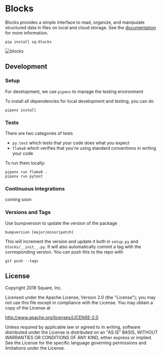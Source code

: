 # Blocks

Blocks provides a simple interface to read, organize, and manipulate structured data in files
on local and cloud storage. See the [documentation](https://sq-blocks.readthedocs.io) for more 
information.

    pip install sq-blocks

![blocks](docs/blocks.gif)

## Development

### Setup

For development, we use `pipenv` to manage the testing environment

To install all dependencies for local development and testing, you can do

    pipenv install

### Tests

There are two categories of tests

* `py.test` which tests that your code does what you expect
* `flake8` which verifies that you're using standard conventions in writing your code

To run them locally:

    pipenv run flake8 .
    pipenv run pytest

### Continuous Integrations

coming soon

### Versions and Tags

Use bumpversion to update the version of the package

    bumpversion [major|minor|patch]

This will increment the version and update it both in `setup.py` and `blocks/__init__.py`.
It will also automatically commit a tag with the corresponding version. You can push this to the repo
with

    git push --tags


## License

Copyright 2018 Square, Inc.

Licensed under the Apache License, Version 2.0 (the "License");
you may not use this file except in compliance with the License.
You may obtain a copy of the License at

   http://www.apache.org/licenses/LICENSE-2.0

Unless required by applicable law or agreed to in writing, software
distributed under the License is distributed on an "AS IS" BASIS,
WITHOUT WARRANTIES OR CONDITIONS OF ANY KIND, either express or implied.
See the License for the specific language governing permissions and
limitations under the License.
